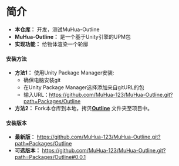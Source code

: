 # 简介
* **本仓库：** 开发，测试MuHua-Outline
* **MuHua-Outline：** 是一个基于Unity引擎的UPM包
* **实现功能：** 给物体渲染一个轮廓

#### 安装方法
* **方法1：** 使用Unity Package Manager安装:
  * 确保电脑安装git
  * 在Unity Package Manager选择添加来自gitURL的包
  * 输入URL：https://github.com/MuHua-123/MuHua-Outline.git?path=Packages/Outline
* **方法2：** Fork本仓库到本地，拷贝[**Outline**](Packages/Outline) 文件夹至项目中。

#### 安装版本
* **最新版：** https://github.com/MuHua-123/MuHua-Outline.git?path=Packages/Outline
* **可选版本：** https://github.com/MuHua-123/MuHua-Outline.git?path=Packages/Outline#0.0.1
